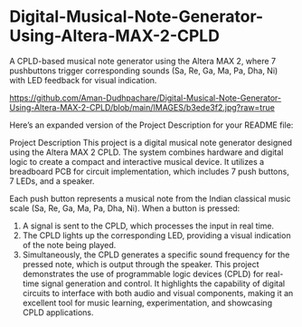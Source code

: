 # Digital-Musical-Note-Generator-Using-Altera-MAX-2-CPLD
A CPLD-based musical note generator using the Altera MAX 2, where 7 pushbuttons trigger corresponding sounds (Sa, Re, Ga, Ma, Pa, Dha, Ni) with LED feedback for visual indication.

https://github.com/Aman-Dudhpachare/Digital-Musical-Note-Generator-Using-Altera-MAX-2-CPLD/blob/main/IMAGES/b3ede3f2.jpg?raw=true

Here’s an expanded version of the Project Description for your README file:

Project Description
This project is a digital musical note generator designed using the Altera MAX 2 CPLD. The system combines hardware and digital logic to create a compact and interactive musical device. It utilizes a breadboard PCB for circuit implementation, which includes 7 push buttons, 7 LEDs, and a speaker.

Each push button represents a musical note from the Indian classical music scale (Sa, Re, Ga, Ma, Pa, Dha, Ni). When a button is pressed:

1. A signal is sent to the CPLD, which processes the input in real time.
2. The CPLD lights up the corresponding LED, providing a visual indication of the note being played.
3. Simultaneously, the CPLD generates a specific sound frequency for the pressed note, which is output through the speaker.
This project demonstrates the use of programmable logic devices (CPLD) for real-time signal generation and control. It highlights the capability of digital circuits to interface with both audio and visual components, making it an excellent tool for music learning, experimentation, and showcasing CPLD applications.
